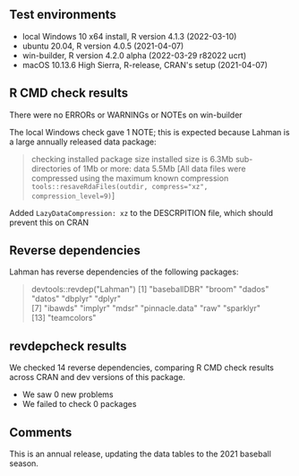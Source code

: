 ## Test environments
* local Windows 10 x64 install, R version 4.1.3 (2022-03-10)
* ubuntu 20.04, R version 4.0.5 (2021-04-07)
* win-builder, R version 4.2.0 alpha (2022-03-29 r82022 ucrt)
* macOS 10.13.6 High Sierra, R-release, CRAN's setup (2021-04-07)

## R CMD check results
There were no ERRORs or WARNINGs or NOTEs on win-builder 

The local Windows check gave 1 NOTE; this is expected because Lahman is a large annually released data package:  

> checking installed package size
>    installed size is  6.3Mb
>    sub-directories of 1Mb or more:
>      data   5.5Mb
>[All data files were compressed using the maximum known compression `tools::resaveRdaFiles(outdir, compress="xz", compression_level=9)`]

Added `LazyDataCompression: xz` to the DESCRPITION file, which should prevent this on CRAN

## Reverse dependencies

Lahman has reverse dependencies of the following packages:

> devtools::revdep("Lahman")
 [1] "baseballDBR"   "broom"         "dados"         "datos"         "dbplyr"        "dplyr"        
 [7] "ibawds"        "implyr"        "mdsr"          "pinnacle.data" "raw"           "sparklyr"     
[13] "teamcolors"   

## revdepcheck results

We checked 14 reverse dependencies, comparing R CMD check results across CRAN and dev versions of this package.

 * We saw 0 new problems
 * We failed to check 0 packages


## Comments
This is an annual release, updating the data tables to the 2021 baseball season.

